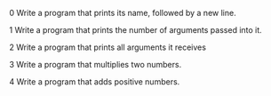 0 Write a program that prints its name, followed by a new line.

1 Write a program that prints the number of arguments passed into it.

2 Write a program that prints all arguments it receives

3 Write a program that multiplies two numbers.

4 Write a program that adds positive numbers.
